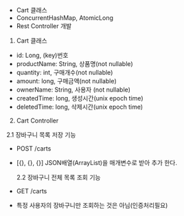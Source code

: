 - Cart 클래스
- ConcurrentHashMap, AtomicLong
- Rest Controller 개발

1. Cart 클래스

- id: Long, (key)번호
- productName: String, 상품명(not nullable)
- quantity: int, 구매개수(not nullable)
- amount: long, 구매금액(not nullable)
- ownerName: String, 사용자 (not nullable)
- createdTime: long, 생성시간(unix epoch time)
- deletedTime: long, 삭제시간(unix epoch time)

2. Cart Controller

2.1 장바구니 목록 저장 기능

- POST /carts
- [{}, {}, {}] JSON배열(ArrayList)을 매개변수로 받아 추가 한다.

  2.2 장바구니 전체 목록 조회 기능

- GET /carts
- 특정 사용자의 장바구니만 조회하는 것은 아님(인증처리필요)
